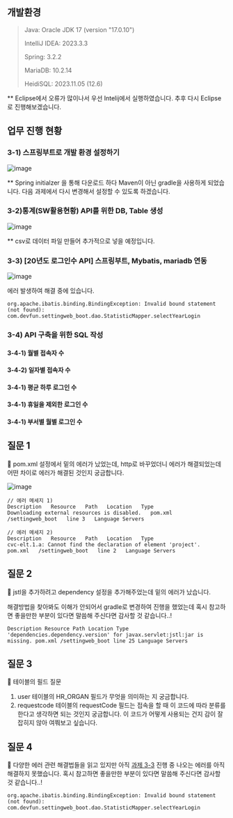 
## 개발환경
>Java: Oracle JDK 17 (version "17.0.10")
>
>IntelliJ IDEA: 2023.3.3
>
>Spring: 3.2.2
>
>MariaDB: 10.2.14
>
>HeidiSQL: 2023.11.05 (12.6)


** Eclipse에서 오류가 많이나서 우선 Intelij에서 실행하였습니다. 추후 다시 Eclipse로 진행해보겠습니다.


## 업무 진행 현황
### 3-1) 스프링부트로 개발 환경 설정하기
![image](https://github.com/Yerim1ee/Comento_BackEnd/assets/138195206/872869fe-b771-422a-b0c6-741d5ab36ff4)

** Spring initialzer 을 통해 다운로드 하다 Maven이 아닌 gradle을 사용하게 되었습니다. 다음 과제에서 다시 변경해서 설정할 수 있도록 하겠습니다.

### 3-2)통계(SW활용현황) API를 위한 DB, Table 생성
![image](https://github.com/Yerim1ee/Comento_BackEnd/assets/138195206/46f6c0cd-82a8-4e15-be02-0707725f8201)

** csv로 데이터 파일 만들어 추가적으로 넣을 예정입니다.

### 3-3) [20년도 로그인수 API] 스프링부트, Mybatis, mariadb 연동
![image](https://github.com/Yerim1ee/Comento_BackEnd/assets/138195206/1875ab5c-3c9e-4904-b4d7-126582adb418)


에러 발생하여 해결 중에 있습니다.
```
org.apache.ibatis.binding.BindingException: Invalid bound statement (not found): com.devfun.settingweb_boot.dao.StatisticMapper.selectYearLogin
```

### 3-4) API 구축을 위한 SQL 작성
#### 3-4-1) 월별 접속자 수

#### 3-4-2) 일자별 접속자 수

#### 3-4-1) 평균 하루 로그인 수

#### 3-4-1) 휴일을 제외한 로그인 수

#### 3-4-1) 부서별 월별 로그인 수


## 질문 1
📌 pom.xml 설정에서 밑의 에러가 났었는데, http로 바꾸었더니 에러가 해결되었는데 어떤 차이로 에러가 해결된 것인지 궁금합니다.

![image](https://github.com/Yerim1ee/Comento_BackEnd/assets/138195206/60f40d9a-03d3-464f-8c54-c92ac41d4488)

```
// 에러 메세지 1)
Description   Resource   Path   Location   Type
Downloading external resources is disabled.   pom.xml   /settingweb_boot   line 3   Language Servers

// 에러 메세지 2) 
Description   Resource   Path   Location   Type
cvc-elt.1.a: Cannot find the declaration of element 'project'.   pom.xml   /settingweb_boot   line 2   Language Servers
```

## 질문 2
📌 jstl을 추가하려고 dependency 설정을 추가해주었는데 밑의 에러가 났습니다. 

해결방법을 찾아봐도 이해가 안되어서 gradle로 변경하여 진행을 했었는데 혹시 참고하면 좋을만한 부분이 있다면 말씀해 주신다면 감사할 것 같습니다..!
```
Description Resource Path Location Type 'dependencies.dependency.version' for javax.servlet:jstl:jar is missing. pom.xml /settingweb_boot line 25 Language Servers
```
## 질문 3
📌 테이블의 필드 질문
1) user 테이블의 HR_ORGAN 필드가 무엇을 의미하는 지 궁금합니다.
2) requestcode 테이블의 requestCode 필드는 접속을 할 때 이 코드에 따라 분류를 한다고 생각하면 되는 것인지 궁금합니다. 이 코드가 어떻게 사용되는 건지 감이 잘 잡히지 않아 여쭤보고 싶습니다.

## 질문 4
📌 다양한 에러 관련 해결법들을 읽고 있지만 아직 [과제 3-3](https://github.com/Yerim1ee/Comento_BackEnd/blob/main/3%EC%A3%BC%EC%B0%A8%20%EA%B3%BC%EC%A0%9C/readme.md#3-3-20%EB%85%84%EB%8F%84-%EB%A1%9C%EA%B7%B8%EC%9D%B8%EC%88%98-api-%EC%8A%A4%ED%94%84%EB%A7%81%EB%B6%80%ED%8A%B8-mybatis-mariadb-%EC%97%B0%EB%8F%99) 진행 중 나오는 에러를 아직 해결하지 못했습니다. 
혹시 참고하면 좋을만한 부분이 있다면 말씀해 주신다면 감사할 것 같습니다..!

```
org.apache.ibatis.binding.BindingException: Invalid bound statement (not found): com.devfun.settingweb_boot.dao.StatisticMapper.selectYearLogin
```
